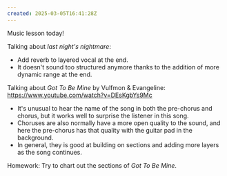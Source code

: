 ```yaml
---
created: 2025-03-05T16:41:28Z
---
```


Music lesson today!

Talking about _last night's nightmare_:
- Add reverb to layered vocal at the end.
- It doesn't sound too structured anymore thanks to the addition of more dynamic range at the end.

Talking about _Got To Be Mine_ by Vulfmon & Evangeline: https://www.youtube.com/watch?v=DEsKgbYs9Mc
- It's unusual to hear the name of the song in both the pre-chorus and chorus, but it works well to surprise the listener in this song.
- Choruses are also normally have a more open quality to the sound, and here the pre-chorus has that quality with the guitar pad in the background.
- In general, they is good at building on sections and adding more layers as the song continues.

Homework: Try to chart out the sections of _Got To Be Mine_.
